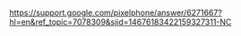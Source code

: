 https://support.google.com/pixelphone/answer/6271667?hl=en&ref_topic=7078309&sjid=14676183422159327311-NC
